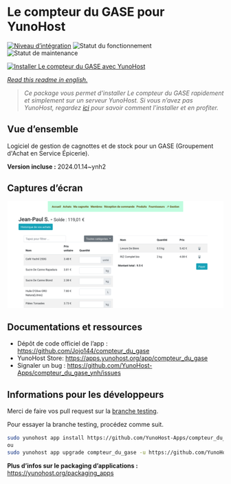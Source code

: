 <!--
N.B.: This README was automatically generated by https://github.com/YunoHost/apps/tree/master/tools/readme_generator
It shall NOT be edited by hand.
-->

# Le compteur du GASE pour YunoHost

[![Niveau d’intégration](https://dash.yunohost.org/integration/compteur_du_gase.svg)](https://dash.yunohost.org/appci/app/compteur_du_gase) ![Statut du fonctionnement](https://ci-apps.yunohost.org/ci/badges/compteur_du_gase.status.svg) ![Statut de maintenance](https://ci-apps.yunohost.org/ci/badges/compteur_du_gase.maintain.svg)

[![Installer Le compteur du GASE avec YunoHost](https://install-app.yunohost.org/install-with-yunohost.svg)](https://install-app.yunohost.org/?app=compteur_du_gase)

*[Read this readme in english.](./README.md)*

> *Ce package vous permet d’installer Le compteur du GASE rapidement et simplement sur un serveur YunoHost.
Si vous n’avez pas YunoHost, regardez [ici](https://yunohost.org/#/install) pour savoir comment l’installer et en profiter.*

## Vue d’ensemble

Logiciel de gestion de cagnottes et de stock pour un GASE (Groupement d'Achat en Service Épicerie).

**Version incluse :** 2024.01.14~ynh2

## Captures d’écran

![Capture d’écran de Le compteur du GASE](./doc/screenshots/Screenshot_2021-12-26_Le-compteur-du-GASE.png)

## Documentations et ressources

* Dépôt de code officiel de l’app : <https://github.com/Jojo144/compteur_du_gase>
* YunoHost Store: <https://apps.yunohost.org/app/compteur_du_gase>
* Signaler un bug : <https://github.com/YunoHost-Apps/compteur_du_gase_ynh/issues>

## Informations pour les développeurs

Merci de faire vos pull request sur la [branche testing](https://github.com/YunoHost-Apps/compteur_du_gase_ynh/tree/testing).

Pour essayer la branche testing, procédez comme suit.

``` bash
sudo yunohost app install https://github.com/YunoHost-Apps/compteur_du_gase_ynh/tree/testing --debug
ou
sudo yunohost app upgrade compteur_du_gase -u https://github.com/YunoHost-Apps/compteur_du_gase_ynh/tree/testing --debug
```

**Plus d’infos sur le packaging d’applications :** <https://yunohost.org/packaging_apps>
